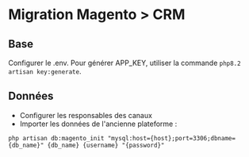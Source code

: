 # Migration Magento > CRM

## Base
Configurer le .env.
Pour générer APP_KEY, utiliser la commande `php8.2 artisan key:generate`.

## Données
- Configurer les responsables des canaux
- Importer les données de l'ancienne plateforme : 
```shell
php artisan db:magento_init "mysql:host={host};port=3306;dbname={db_name}" {db_name} {username} "{password}"
```
